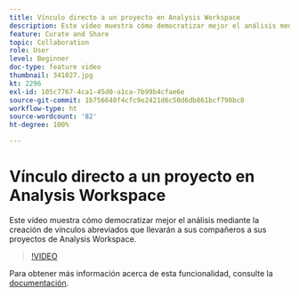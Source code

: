 ```yaml
---
title: Vínculo directo a un proyecto en Analysis Workspace
description: Este vídeo muestra cómo democratizar mejor el análisis mediante la creación de vínculos abreviados que llevarán a sus compañeros a sus proyectos de Analysis Workspace.
feature: Curate and Share
topic: Collaboration
role: User
level: Beginner
doc-type: feature video
thumbnail: 341027.jpg
kt: 2296
exl-id: 105c7767-4ca1-45d0-a1ca-7b99b4cfae6e
source-git-commit: 1b756640f4cfc9e2421d6c50d6db861bcf790bc8
workflow-type: ht
source-wordcount: '82'
ht-degree: 100%

---
```


# Vínculo directo a un proyecto en Analysis Workspace

Este vídeo muestra cómo democratizar mejor el análisis mediante la creación de vínculos abreviados que llevarán a sus compañeros a sus proyectos de Analysis Workspace.

>[!VIDEO](https://video.tv.adobe.com/v/341027/?quality=12&learn=on)

Para obtener más información acerca de esta funcionalidad, consulte la [documentación](https://experienceleague.adobe.com/docs/analytics/analyze/analysis-workspace/curate-share/shareable-links.html?lang=es).
